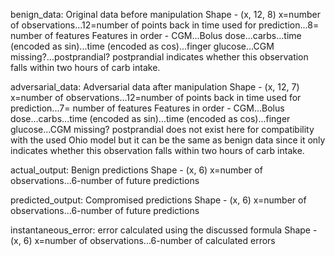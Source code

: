benign_data: Original data before manipulation
Shape - (x, 12, 8) x=number of observations...12=number of points back in time used for prediction...8= number of features
Features in order - CGM...Bolus dose...carbs...time (encoded as sin)...time (encoded as cos)...finger glucose...CGM missing?...postprandial?
postprandial indicates whether this observation falls within two hours of carb intake.

adversarial_data: Adversarial data after manipulation
Shape - (x, 12, 7) x=number of observations...12=number of points back in time used for prediction...7= number of features
Features in order - CGM...Bolus dose...carbs...time (encoded as sin)...time (encoded as cos)...finger glucose...CGM missing?
postprandial does not exist here for compatibility with the used Ohio model but it can be the same as benign data since it only indicates whether this observation falls within two hours of carb intake.

actual_output: Benign predictions
Shape - (x, 6) x=number of observations...6-number of future predictions

predicted_output: Compromised predictions
Shape - (x, 6) x=number of observations...6-number of future predictions

instantaneous_error: error calculated using the discussed formula
Shape - (x, 6) x=number of observations...6-number of calculated errors
